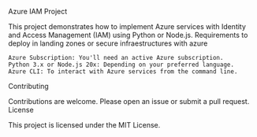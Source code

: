 Azure IAM Project

This project demonstrates how to implement Azure services with Identity and Access Management (IAM) using Python or Node.js.
Requirements to deploy in landing zones or secure infraestructures with azure

    Azure Subscription: You'll need an active Azure subscription.
    Python 3.x or Node.js 20x: Depending on your preferred language.
    Azure CLI: To interact with Azure services from the command line.

Contributing

Contributions are welcome. Please open an issue or submit a pull request.
License

This project is licensed under the MIT License.
